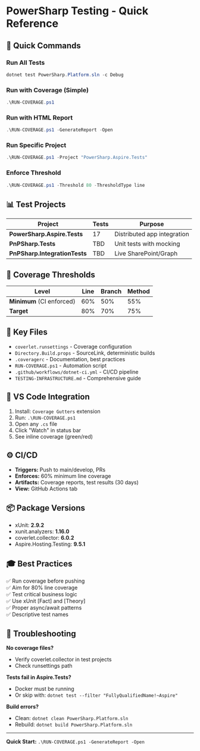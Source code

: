 # PowerSharp Testing - Quick Reference

## 🚀 Quick Commands

### Run All Tests
```powershell
dotnet test PowerSharp.Platform.sln -c Debug
```

### Run with Coverage (Simple)
```powershell
.\RUN-COVERAGE.ps1
```

### Run with HTML Report
```powershell
.\RUN-COVERAGE.ps1 -GenerateReport -Open
```

### Run Specific Project
```powershell
.\RUN-COVERAGE.ps1 -Project "PowerSharp.Aspire.Tests"
```

### Enforce Threshold
```powershell
.\RUN-COVERAGE.ps1 -Threshold 80 -ThresholdType line
```

## 📊 Test Projects

| Project | Tests | Purpose |
|---------|-------|---------|
| **PowerSharp.Aspire.Tests** | 17 | Distributed app integration |
| **PnPSharp.Tests** | TBD | Unit tests with mocking |
| **PnPSharp.IntegrationTests** | TBD | Live SharePoint/Graph |

## 🎯 Coverage Thresholds

| Level | Line | Branch | Method |
|-------|------|--------|--------|
| **Minimum** (CI enforced) | 60% | 50% | 55% |
| **Target** | 80% | 70% | 75% |

## 📁 Key Files

- `coverlet.runsettings` - Coverage configuration
- `Directory.Build.props` - SourceLink, deterministic builds
- `.coveragerc` - Documentation, best practices
- `RUN-COVERAGE.ps1` - Automation script
- `.github/workflows/dotnet-ci.yml` - CI/CD pipeline
- `TESTING-INFRASTRUCTURE.md` - Comprehensive guide

## 🔧 VS Code Integration

1. Install: `Coverage Gutters` extension
2. Run: `.\RUN-COVERAGE.ps1`
3. Open any `.cs` file
4. Click "Watch" in status bar
5. See inline coverage (green/red)

## ⚙️ CI/CD

- **Triggers:** Push to main/develop, PRs
- **Enforces:** 60% minimum line coverage
- **Artifacts:** Coverage reports, test results (30 days)
- **View:** GitHub Actions tab

## 📦 Package Versions

- xUnit: **2.9.2**
- xunit.analyzers: **1.16.0**
- coverlet.collector: **6.0.2**
- Aspire.Hosting.Testing: **9.5.1**

## 🎓 Best Practices

✅ Run coverage before pushing  
✅ Aim for 80% line coverage  
✅ Test critical business logic  
✅ Use xUnit [Fact] and [Theory]  
✅ Proper async/await patterns  
✅ Descriptive test names  

## 🐛 Troubleshooting

**No coverage files?**
- Verify coverlet.collector in test projects
- Check runsettings path

**Tests fail in Aspire.Tests?**
- Docker must be running
- Or skip with: `dotnet test --filter "FullyQualifiedName!~Aspire"`

**Build errors?**
- Clean: `dotnet clean PowerSharp.Platform.sln`
- Rebuild: `dotnet build PowerSharp.Platform.sln`

---

**Quick Start:** `.\RUN-COVERAGE.ps1 -GenerateReport -Open`
